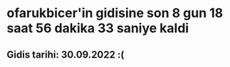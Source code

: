 # ofarukbicer'in gidisine son 8 gun 18 saat 56 dakika 33 saniye kaldi

## Gidis tarihi: 30.09.2022 :(